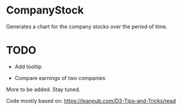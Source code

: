 # CompanyStock

 Generates a chart for the company stocks over the period of time.

 # TODO

 * Add tooltip

 * Compare earnings of two companies

 More to be added. Stay tuned.

 Code mostly based on: https://leanpub.com/D3-Tips-and-Tricks/read
